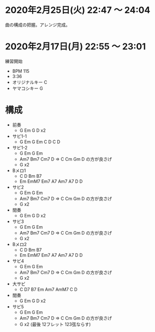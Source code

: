 # 2020年2月25日(火) 22:47 ～ 24:04

曲の構成の把握。アレンジ完成。

# 2020年2月17日(月) 22:55 ～ 23:01

練習開始

- BPM 115
- 3:36
- オリジナルキー C
- ヤマコシキー G

# 構成

- 前奏
  - G Em G D x2
- サビ1-1
  - G Em G Em C D C D
- サビ1-2
  - G Em G Em
  - Am7 Bm7 Cm7 D ⇒ C Cm Gm D の方が良さげ
  - G x2
- Bメロ1
  - C D Bm B7
  - Em EmM7 Em7 A7 Am7 A7 D D
- サビ2
  - G Em G Em
  - Am7 Bm7 Cm7 D ⇒ C Cm Gm D の方が良さげ
  - G x2
- 間奏
  - G Em G D x2
- サビ3
  - G Em G Em
  - Am7 Bm7 Cm7 D ⇒ C Cm Gm D の方が良さげ
  - G x2
- Bメロ2
  - C D Bm B7
  - Em EmM7 Em7 A7 Am7 A7 D D
- サビ4
  - G Em G Em
  - Am7 Bm7 Cm7 D ⇒ C Cm Gm D の方が良さげ
  - G x2
- 大サビ
  - C D7 B7 Em Am7 AmM7 C D 
- 間奏
  - G Em G D x2
- サビ5
  - G Em G Em
  - Am7 Bm7 Cm7 D ⇒ C Cm Gm D の方が良さげ
  - G x2 (最後 12フレット 123弦ならす)
